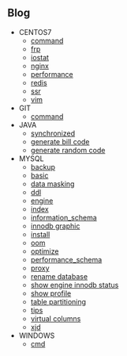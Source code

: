## Blog
* CENTOS7
  - [command](blog/centos7/command.md)
  - [frp](blog/centos7/frp.md)
  - [iostat](blog/centos7/iostat.md)
  - [nginx](blog/centos7/nginx.md)
  - [performance](blog/centos7/performance.md)
  - [redis](blog/centos7/redis.md)
  - [ssr](blog/centos7/ssr.md)
  - [vim](blog/centos7/vim.md)
* GIT
  - [command](blog/git/command.md)
* JAVA
  - [synchronized](blog/java/generate%20bill%20code.md)
  - [generate bill code](blog/java/generate%20random%20code.md)
  - [generate random code](blog/java/synchronized.md)
* MYSQL
  - [backup](blog/mysql/backup.md)
  - [basic](blog/mysql/basic.md)
  - [data masking](blog/mysql/data%20masking.md)
  - [ddl](blog/mysql/ddl.md)
  - [engine](blog/mysql/engine.md)
  - [index](blog/mysql/index.md)
  - [information_schema](blog/mysql/information_schema.md)
  - [innodb graphic](blog/mysql/innodb%20graphic.md)
  - [install](blog/mysql/install.md)
  - [oom](blog/mysql/oom.md)
  - [optimize](blog/mysql/optimize.md)
  - [performance_schema](blog/mysql/performance_schema.md)
  - [proxy](blog/mysql/proxy.md)
  - [rename database](blog/mysql/rename%20database.md)
  - [show engine innodb status](blog/mysql/show%20engine%20innodb%20status.md)
  - [show profile](blog/mysql/show%20profile.md)
  - [table partitioning](blog/mysql/table%20partitioning.md)
  - [tips](blog/mysql/tips.md)
  - [virtual columns](blog/mysql/virtual%20columns.md)
  - [xjd](blog/mysql/xjd.md)
* WINDOWS
  - [cmd](blog/windows/cmd.md)
